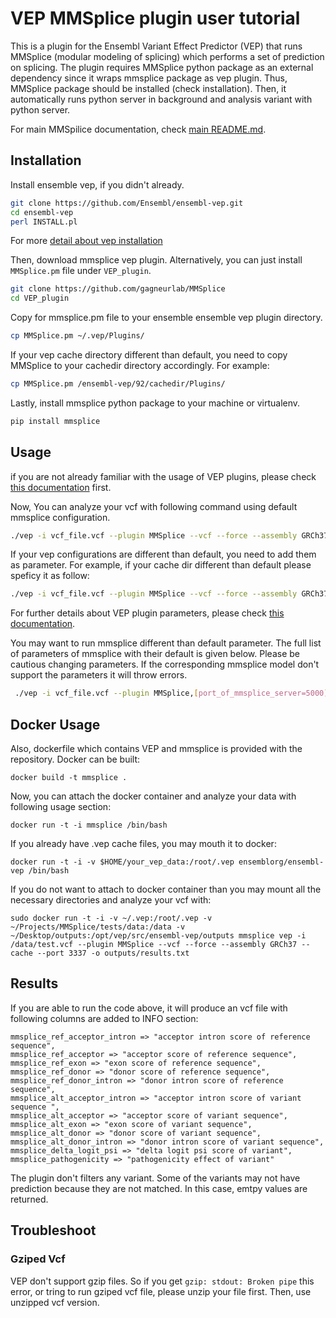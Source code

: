 # VEP MMSplice plugin user tutorial

 This is a plugin for the Ensembl Variant Effect Predictor (VEP) that runs MMSplice (modular modeling of splicing) which performs a set of prediction on splicing. The plugin requires MMSplice python package as an external dependency since it wraps mmsplice package as vep plugin. Thus, MMSplice package should be installed (check installation). Then, it automatically runs python server in background and analysis variant with python server.

For main MMSpilice documentation, check [main README.md](../README.md).

## Installation

Install ensemble vep, if you didn't already.

```bash
git clone https://github.com/Ensembl/ensembl-vep.git
cd ensembl-vep
perl INSTALL.pl
```

For more [detail about vep installation](https://github.com/Ensembl/ensembl-vep)

Then, download mmsplice vep plugin. Alternatively, you can just install `MMSplice.pm` file under `VEP_plugin`.

```bash
git clone https://github.com/gagneurlab/MMSplice
cd VEP_plugin
```

Copy for mmsplice.pm file to your ensemble ensemble vep plugin directory.
```bash
cp MMSplice.pm ~/.vep/Plugins/
```

If your vep cache directory different than default, you need to copy MMSplice to your cachedir directory accordingly. For example:
```bash
cp MMSplice.pm /ensembl-vep/92/cachedir/Plugins/
```

Lastly, install mmsplice python package to your machine or virtualenv.
```bash
pip install mmsplice
```

## Usage

if you are not already familiar with the usage of VEP plugins, please check [this documentation](https://www.ensembl.org/info/docs/tools/vep/script/vep_plugins.html) first.

Now, You can analyze your vcf with following command using default mmsplice configuration.

```bash
./vep -i vcf_file.vcf --plugin MMSplice --vcf --force --assembly GRCh37 --cache --port 3337
```

If your vep configurations are different than default, you need to add them as parameter.
For example, if your cache dir different than default please speficy it as follow:

```bash
./vep -i vcf_file.vcf --plugin MMSplice --vcf --force --assembly GRCh37 --port 3337 --cache --dir /ensembl-vep/92/cachedir/
```

For further details about VEP plugin parameters, please check [this documentation](https://www.ensembl.org/info/docs/tools/vep/script/vep_options.html#opt_plugin).

You may want to run mmsplice different than default parameter. The full list of parameters of mmsplice with their default is given below.
Please be cautious changing parameters. If the corresponding mmsplice model don't support the parameters it will throw errors.

```bash
 ./vep -i vcf_file.vcf --plugin MMSplice,[port_of_mmsplice_server=5000],[intronl_len=100],[intronr_len=80],[exon_cut_l=0],[exon_cut_r=0],[acceptor_intron_cut=6],[donor_intron_cut=3],[acceptor_intron_len=20],[acceptor_exon_len=3],[donor_exon_len=3],[donor_intron_len=6],[acceptor_intronM],[acceptorModelFile],[exonModelFile],[donorModelFile],[donor_intronModelFile]
```

## Docker Usage


Also, dockerfile which contains VEP and mmsplice is provided with the repository. Docker can be built:
```
docker build -t mmsplice .
```

Now, you can attach the docker container and analyze your data with following usage section:

```
docker run -t -i mmsplice /bin/bash
```

If you already have .vep cache files, you may mouth it to docker:
```
docker run -t -i -v $HOME/your_vep_data:/root/.vep ensemblorg/ensembl-vep /bin/bash

```

If you do not want to attach to docker container than you may mount all the necessary directories and analyze your vcf with:
```
sudo docker run -t -i -v ~/.vep:/root/.vep -v ~/Projects/MMSplice/tests/data:/data -v ~/Desktop/outputs:/opt/vep/src/ensembl-vep/outputs mmsplice vep -i /data/test.vcf --plugin MMSplice --vcf --force --assembly GRCh37 --cache --port 3337 -o outputs/results.txt
```

## Results

If you are able to run the code above, it will produce an vcf file with following columns are added to INFO section:

```
mmsplice_ref_acceptor_intron => "acceptor intron score of reference sequence",
mmsplice_ref_acceptor => "acceptor score of reference sequence",
mmsplice_ref_exon => "exon score of reference sequence",
mmsplice_ref_donor => "donor score of reference sequence",
mmsplice_ref_donor_intron => "donor intron score of reference sequence",
mmsplice_alt_acceptor_intron => "acceptor intron score of variant sequence ",
mmsplice_alt_acceptor => "acceptor score of variant sequence",
mmsplice_alt_exon => "exon score of variant sequence",
mmsplice_alt_donor => "donor score of variant sequence",
mmsplice_alt_donor_intron => "donor intron score of variant sequence",
mmsplice_delta_logit_psi => "delta logit psi score of variant",
mmsplice_pathogenicity => "pathogenicity effect of variant"
```

The plugin don't filters any variant. Some of the variants may not have prediction because they are not matched. In this case, emtpy values are returned.

## Troubleshoot

### Gziped Vcf

VEP don't support gzip files. So if you get `gzip: stdout: Broken pipe` this error, or tring to run gziped vcf file, please unzip your file first. Then, use unzipped vcf version.
